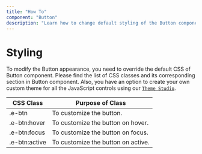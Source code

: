 ```yaml
---
title: "How To"
component: "Button"
description: "Learn how to change default styling of the Button component"
---
```


# Styling

To modify the Button appearance, you need to override the default CSS of Button component. Please find the list of CSS classes and its corresponding section in Button component. Also, you have an option to create your own custom theme for all the JavaScript controls using our [`Theme Studio`](https://ej2.syncfusion.com/themestudio/?theme=material).

CSS Class | Purpose of Class
-----|-----
|.e-btn|To customize the button.
|.e-btn:hover|To customize the button on hover.
|.e-btn:focus|To customize the button on focus.
|.e-btn:active|To customize the button on active.